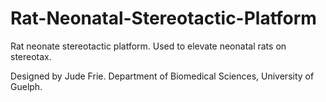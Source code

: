# Rat-Neonatal-Stereotactic-Platform

Rat neonate stereotactic platform. Used to elevate neonatal rats on stereotax.

Designed by Jude Frie. Department of Biomedical Sciences, University of Guelph.
